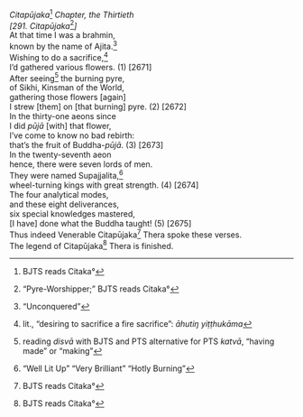 *Citapūjaka*[^1] *Chapter, the Thirtieth*  
*\[291. Citapūjaka*[^2]*\]*  
At that time I was a brahmin,  
known by the name of Ajita.[^3]  
Wishing to do a sacrifice,[^4]  
I’d gathered various flowers. (1) \[2671\]  
After seeing[^5] the burning pyre,  
of Sikhi, Kinsman of the World,  
gathering those flowers \[again\]  
I strew \[them\] on \[that burning\] pyre. (2) \[2672\]  
In the thirty-one aeons since  
I did *pūjā* \[with\] that flower,  
I’ve come to know no bad rebirth:  
that’s the fruit of Buddha-*pūjā*. (3) \[2673\]  
In the twenty-seventh aeon  
hence, there were seven lords of men.  
They were named Supajjalita,[^6]  
wheel-turning kings with great strength. (4) \[2674\]  
The four analytical modes,  
and these eight deliverances,  
six special knowledges mastered,  
\[I have\] done what the Buddha taught! (5) \[2675\]  
Thus indeed Venerable Citapūjaka[^7] Thera spoke these verses.  
The legend of Citapūjaka[^8] Thera is finished.  
[^1]: BJTS reads Citaka°  
[^2]: “Pyre-Worshipper;” BJTS reads Citaka°  
[^3]: “Unconquered”  
[^4]: lit., “desiring to sacrifice a fire sacrifice”: *āhutiŋ
    yiṭṭhukāma*  
[^5]: reading *disvā* with BJTS and PTS alternative for PTS *katvā*,
    “having made” or “making”  
[^6]: “Well Lit Up” “Very Brilliant” “Hotly Burning”  
[^7]: BJTS reads Citaka°  
[^8]: BJTS reads Citaka°

